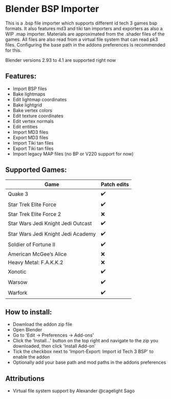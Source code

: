 # Blender BSP Importer

This is a .bsp file importer which supports different id tech 3 games bsp formats. It also features md3 and tiki tan importers and exporters as also a WIP .map importer. Materials are approximated from the .shader files of the games. All files are also read from a virtual file system that can read pk3 files. Configuring the base path in the addons preferences is recommended for this.

Blender versions 2.93 to 4.1 are supported right now

## Features:

 - Import BSP files
 - Bake lightmaps 
 - Edit lightmap coordinates
 - Bake lightgrid
 - Bake vertex colors
 - Edit texture coordinates
 - Edit vertex normals
 - Edit entities
 - Import MD3 files
 - Export MD3 files
 - Import Tiki tan files
 - Export Tiki tan files
 - Import legacy MAP files (no BP or V220 support for now)

## Supported Games:

| Game | Patch edits |
| - | - |
| Quake 3 | :heavy_check_mark: |
| Star Trek Elite Force | :heavy_check_mark: |
| Star Trek Elite Force 2 | :x: |
| Star Wars Jedi Knight Jedi Outcast | :heavy_check_mark: |
| Star Wars Jedi Knight Jedi Academy | :heavy_check_mark: |
| Soldier of Fortune II | :heavy_check_mark: |
| American McGee’s Alice | :x: |
| Heavy Metal: F.A.K.K.2 | :x: |
| Xonotic | :heavy_check_mark: |
| Warsow | :heavy_check_mark: |
| Warfork | :heavy_check_mark: |

## How to install:

 - Download the addon zip file
 - Open Blender
 - Go to 'Edit -> Preferences -> Add-ons'
 - Click the 'Install...' button on the top right and navigate to the zip you downloaded, then click 'Install Add-on'
 - Tick the checkbox next to 'Import-Export: Import id Tech 3 BSP' to enable the addon
 - Optionally add your base path and mod paths in the addons preferences

## Attributions

- Virtual file system support by Alexander @cagelight Sago 
